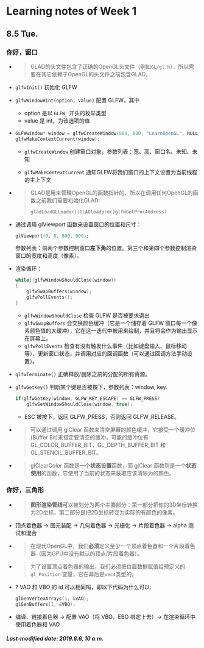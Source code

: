 # Learning notes of Week 1

## 8.5 Tue.

### 你好，窗口

+ >GLAD的头文件包含了正确的OpenGL头文件（例如`GL/gl.h`），所以需要在其它依赖于OpenGL的头文件之前包含GLAD。

+ `glfwInit()` 初始化 GLFW

+ `glfwWindowHint(option, value)` 配置 GLFW，其中

  + option 是以 `GLFW_` 开头的枚举类型
  + value 是 int，为该选项的值

+ ```c++
  GLFWwindow* window = glfwCreateWindow(800, 600, "LearnOpenGL", NULL, NULL);
  glfwMakeContextCurrent(window);
  ```

  + `glfwCreateWindow` 创建窗口对象，参数列表：宽、高、窗口名、未知、未知

  + `glfwMakeContextCurrent` 通知GLFW将我们窗口的上下文设置为当前线程的主上下文

+ >GLAD是用来管理OpenGL的函数指针的，所以在调用任何OpenGL的函数之前我们需要初始化GLAD:
  >
  >```c++
  >gladLoadGLLoader((GLADloadproc)glfwGetProcAddress)
  >```

+ 通过调用 glViewport 函数来设置窗口的位置和尺寸：

  ```c++
  glViewport(0, 0, 800, 600);
  ```

  参数列表：前两个参数控制窗口**左下角**的位置。第三个和第四个参数控制渲染窗口的宽度和高度（像素）。

+ 渲染循环：

  ```c++
  while(!glfwWindowShouldClose(window))
  {
      glfwSwapBuffers(window);
      glfwPollEvents();    
  }
  ```

  + `glfwWindowShouldClose` 检查 GLFW 是否被要求退出
  + `glfwSwapBuffers` 会交换颜色缓冲（它是一个储存着 GLFW 窗口每一个像素颜色值的大缓冲），它在这一迭代中被用来绘制，并且将会作为输出显示在屏幕上。
  + `glfwPollEvents` 检查有没有触发什么事件（比如键盘输入、鼠标移动等）、更新窗口状态，并调用对应的回调函数（可以通过回调方法手动设置）。

+ `glfwTerminate()` 正确释放/删除之前的分配的所有资源。

+ `glfwGetKey()` 判断某个键是否被按下，参数列表：window, key.

  ```c++
  if(glfwGetKey(window, GLFW_KEY_ESCAPE) == GLFW_PRESS)
      glfwSetWindowShouldClose(window, true);
  ```

  + ESC 被按下，返回 GLFW_PRESS，否则返回 GLFW_RELEASE。

+ > 可以通过调用 glClear 函数来清空屏幕的颜色缓冲，它接受一个缓冲位(Buffer Bit)来指定要清空的缓冲，可能的缓冲位有GL_COLOR_BUFFER_BIT，GL_DEPTH_BUFFER_BIT 和 GL_STENCIL_BUFFER_BIT。

+ >glClearColor 函数是一个**状态设置**函数，而 glClear 函数则是一个**状态使用**的函数，它使用了当前的状态来获取应该清除为的颜色。

### 你好，三角形

+ > **图形渲染管线**可以被划分为两个主要部分：第一部分把你的3D坐标转换为2D坐标，第二部分是把2D坐标转变为实际的有颜色的像素。

+ 顶点着色器 -> 图元装配 -> 几何着色器 -> 光栅化 -> 片段着色器 -> alpha 测试和混合

+ > 在现代OpenGL中，我们**必须**定义至少一个顶点着色器和一个片段着色器（因为GPU中没有默认的顶点/片段着色器）。

+ > 为了设置顶点着色器的输出，我们必须把位置数据赋值给预定义的 `gl_Position` 变量，它在幕后是`vec4`类型的。

+ ? VAO 和 VBO 的 id 可以相同吗，即以下代码为什么可以:

  ```c++
  glGenVertexArrays(1, &VAO);
  glGenBuffers(1, &VBO);
  ```

+ 编译、链接着色器 -> 配置 VAO（将 VBO，EBO 绑定上去）-> 在渲染循环中使用着色器和 VAO

##### Last-modified date: 2019.8.6, 10 a.m.